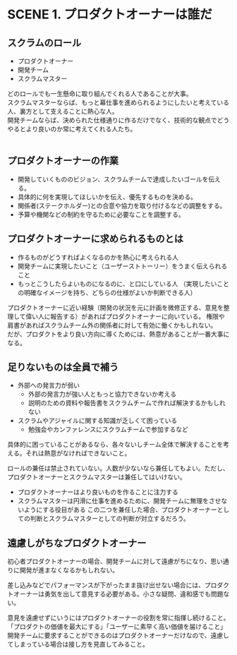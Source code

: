 # SCENE 1. プロダクトオーナーは誰だ

## スクラムのロール
- プロダクトオーナー
- 開発チーム
- スクラムマスター

どのロールでも一生懸命に取り組んでくれる人であることが大事。  
スクラムマスターならば、もっと幕仕事を進められるようにしたいと考えている人、裏方として支えることに熱心な人。  
開発チームならば、決められた仕様通りに作るだけでなく、技術的な観点でどうやるとより良いのか常に考えてくれる人たち。  
<br>

## プロダクトオーナーの作業
- 開発していくもののビジョン、スクラムチームで達成したいゴールを伝える。
- 具体的に何を実現してほしいかを伝え、優先するものを決める。
- 関係者(ステークホルダー)との合意や協力を取り付けるなどの調整をする。
- 予算や機関などの制約を守るために必要なことを調整する。

## プロダクトオーナーに求められるものとは
- 作るものがどうすればよくなるのかを熱心に考えられる人
- 開発チームに実現したいこと（ユーザーストトーリー）をうまく伝えられること
- もっとこうしたらよいものになるのに、と口にしている人
（実現したいことの明確なイメージを持ち、どちらの仕様がよいか判断できる人）

プロダクトオーナーに近い経験（開発の状況を元に計画を微修正する、意見を整理して偉い人に報告する）があればプロダクトオーナーに向いている。
権限や肩書があればスクラムチーム外の関係者に対して有効に働くかもしれない。  
だが、プロダクトをより良い方向に導くためには、熱意があることが一番大事になる。

## 足りないものは全員で補う
- 外部への発言力が弱い
  - 外部の発言力が強い人ともっと協力できないか考える
  - 説明のための資料や報告書をスクラムチームで作れば解決するかもしれない
- スクラムやアジャイルに関する知識が乏しくて困っている
  - 勉強会やカンファレンスにスクラムチームで参加するなど

具体的に困っていることがあるなら、各々ないしチーム全体で解決することを考える。それは熱意がなければできないこと。

ロールの兼任は禁止されていない。人数が少ないなら兼任してもよい。ただし、プロダクトオーナーとスクラムマスターは兼任してはいけない。
- プロダクトオーナーはより良いものを作ることに注力する
- スクラムマスターは円滑に仕事を進めるために、開発チームに無理をさせないようにする役目がある
この二つを兼任した場合、プロダクトオーナーとしての判断とスクラムマスターとしての判断が対立するだろう。


## 遠慮しがちなプロダクトオーナー
初心者プロダクトオーナーの場合、開発チームに対して遠慮がちになり、思い通りに開発が進まなくなるかもしれない。

差し込みなどでパフォーマンスが下がったまま抜け出せない場合には、プロダクトオーナーは勇気を出して意見する必要がある。小さな疑問、違和感でも問題ない。

意見を遠慮せずにいうにはプロダクトオーナーの役割を常に指揮し続けること。「プロダクトの価値を最大にする」「ユーザーに素早く高い価値を届けること」  
開発チームに要求することができるのはプロダクトオーナーだけなので、遠慮してしまっている場合は接し方を見直してみること。
